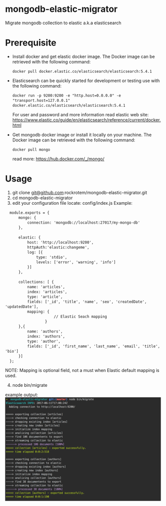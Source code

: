 # mongodb-elastic-migrator

Migrate mongodb collection to elastic a.k.a elasticsearch

# Prerequisite
 - Install docker and get elastic docker image. The Docker image can be retrieved with the following command:
    ```
    docker pull docker.elastic.co/elasticsearch/elasticsearch:5.4.1
    ```
 - Elasticsearch can be quickly started for development or testing use with the following command:
   ```
   docker run -p 9200:9200 -e "http.host=0.0.0.0" -e "transport.host=127.0.0.1" docker.elastic.co/elasticsearch/elasticsearch:5.4.1
   ```
   
   For user and password and more information read elastic web site:
   https://www.elastic.co/guide/en/elasticsearch/reference/current/docker.html
 
 - Get mongodb docker image or install it locally on your machine. The Docker image can be retrieved with the following command:
   ```
   docker pull mongo
   ```
   read more:
   https://hub.docker.com/_/mongo/
   
# Usage
  1. git clone git@github.com:rockrotem/mongodb-elastic-migrator.git
  2. cd mongodb-elastic-migrator
  3. edit your configuration file locate: config/index.js
     Example:
  ```
    module.exports = {
    	mongo: {
    		connection: 'mongodb://localhost:27017/my-mongo-db'
    	},
    
    	elastic: {
    		host: 'http://localhost:9200',
            httpAuth:'elastic:changeme',
            log: [{
                type: 'stdio',
                levels: ['error', 'warning', 'info']
            }]
    	},
    
    	collections: [ {
    		name: 'articles',
    		index: 'articles',
    		type: 'article',
    		fields: ['_id', 'title', 'name', 'seo', 'createdDate', 'updatedDate'],
    		mapping: {
            			// Elastic Seach mapping
            		}
    	},{
            name: 'authors',
            index: 'authors',
            type: 'author',
            fields: ['_id', 'first_name', 'last_name', 'email', 'title', 'bio']
        }]
    };
  ```
  
  NOTE: Mapping is optional field, not a must when Elastic default mapping is used.
  
  4. node bin/migrate
  
  example output:
  ![Alt text](screen-shot.png?raw=true "migrate output")
  

